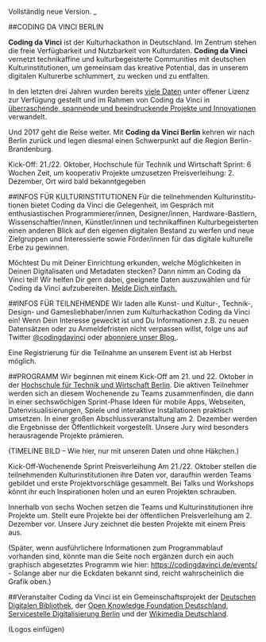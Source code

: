 Vollständig neue Version. 
_

##CODING DA VINCI BERLIN

**Coding da Vinci** ist der Kulturhackathon in Deutschland. Im Zentrum stehen die freie Verfügbarkeit und Nutzbarkeit von Kulturdaten. **Coding da Vinci** vernetzt technikaffine und kulturbegeisterte Communities mit deutschen Kultur­insti­tu­tionen, um gemeinsam das kreative Potential, das in unserem digitalen Kulturerbe schlummert, zu wecken und zu entfalten.

In den letzten drei Jahren wurden bereits [viele Daten](https://codingdavinci.de/daten/) unter offener Lizenz zur Verfügung gestellt und im Rahmen von Coding da Vinci in [überraschende, spannende und beeindruckende Projekte und Innovationen](https://codingdavinci.de/projekte/) verwandelt. 

Und 2017 geht die Reise weiter. Mit **Coding da Vinci Berlin** kehren wir nach Berlin zurück und legen diesmal einen Schwerpunkt auf die Region Berlin-Brandenburg. 


Kick-Off:
21./22. Oktober, Hochschule für Technik und Wirtschaft
Sprint:
6 Wochen Zeit, um kooperativ Projekte umzusetzen
Preisverleihung:
2. Dezember, Ort wird bald bekanntgegeben


##INFOS FÜR KULTURINSTITUTIONEN
Für die teilnehmenden Kultur­insti­tu­tionen bietet Coding da Vinci die Gelegenheit, im Gespräch mit enthusiastischen Programmierer/innen, Designer/innen, Hardware-Bastlern, Wissenschaftler/innen, Künstler/innen und technikaffinen Kulturbegeisterten einen anderen Blick auf den eigenen digitalen Bestand zu werfen und neue Zielgruppen und Interessierte sowie Förder/innen für das digitale kulturelle Erbe zu gewinnen. 

Möchtest Du mit Deiner Einrichtung erkunden, welche Möglichkeiten in Deinen Digitalisaten und Metadaten stecken? Dann nimm an Coding da Vinci teil! Wir helfen Dir gern dabei, geeignete Daten auszuwählen und für Coding da Vinci aufzubereiten. [Melde Dich einfach.](mailto:info@codingdavinci.de) 


##INFOS FÜR TEILNEHMENDE
Wir laden alle Kunst- und Kultur-, Technik-, Design- und Gamesliebhaber/innen zum Kulturhackathon Coding da Vinci ein! Wenn Dein Interesse geweckt ist und Du Informationen z.B. zu neuen Datensätzen oder zu Anmeldefristen nicht verpassen willst, folge uns auf Twitter [@codingdavinci](https://twitter.com/codingdavinci) oder [abonniere unser Blog.](https://codingdavinci.de/atom.xml).

Eine Registrierung für die Teilnahme an unserem Event ist ab Herbst möglich. 

##PROGRAMM
Wir beginnen mit einem Kick-Off am 21. und 22. Oktober in der [Hochschule für Technik und Wirtschaft Berlin](https://www.htw-berlin.de/). Die aktiven Teilnehmer werden sich an diesem Wochenende zu Teams zusammenfinden, die dann in einer sechswöchigen Sprint-Phase Ideen für mobile Apps, Webseiten, Datenvisualisierungen, Spiele und interaktive Installationen praktisch umsetzen. In einer großen Abschlussveranstaltung am 2. Dezember werden die Ergebnisse der Öffentlichkeit vorgestellt. Unsere Jury wird besonders herausragende Projekte prämieren.

(TIMELINE BILD – Wie hier, nur mit unseren Daten und ohne Häkchen.)

Kick-Off-Wochenende
Sprint
Preisverleihung
Am 21./22. Oktober stellen die teilnehmenden Kulturinstitutionen ihre Daten vor, daraufhin werden Teams gebildet und erste Projektvorschläge gesammelt. Bei Talks und Workshops könnt ihr euch Inspirationen holen und an euren Projekten schrauben. 


Innerhalb von sechs Wochen setzen die Teams und Kulturinstitutionen ihre Projekte um. 
Stellt eure Projekte bei der öffentlichen Preisverleihung am 2. Dezember vor. Unsere Jury zeichnet die besten Projekte mit einem Preis aus. 


(Später, wenn ausführlichere Informationen zum Programmablauf vorhanden sind, könnte man die Seite noch ergänzen durch ein auch graphisch abgesetztes Programm wie hier: https://codingdavinci.de/events/ - Solange aber nur die Eckdaten bekannt sind, reicht wahrscheinlich die Grafik oben.) 

##Veranstalter
Coding da Vinci ist ein Gemeinschaftsprojekt der [Deutschen Digitalen Bibliothek](https://www.deutsche-digitale-bibliothek.de/), der [Open Knowledge Foundation Deutschland](https://okfn.de/), [Servicestelle Digitalisierung Berlin](http://www.servicestelle-digitalisierung.de/) und der [Wikimedia Deutschland](https://wikimedia.de). 

(Logos einfügen)


